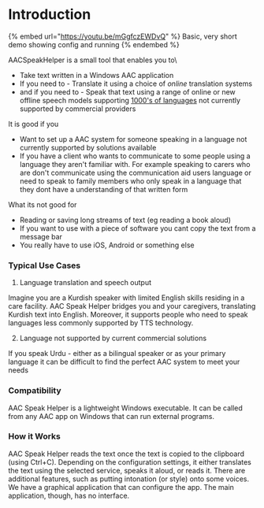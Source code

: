 # Introduction

{% embed url="https://youtu.be/mGgfczEWDvQ" %}
Basic, very short demo showing config and running
{% endembed %}

AACSpeakHelper is a small tool that enables you to\


* Take text written in a Windows AAC application&#x20;
* If you need to - Translate it using a choice of _online_ translation systems
* and if you need to - Speak that text using a range of online or new offline speech models supporting [1000's of languages](supported-languages.md) not currently supported by commercial providers

It is good if you&#x20;

* Want to set up a AAC system for someone speaking in a language not currently supported by solutions available
* If you have a client who wants to communicate to some people using a language they aren't familiar with. For example speaking to carers who are don't communicate using the communication aid users language or need to speak to family members who only speak in a language that they dont have a understanding of that written form

What its not good for

* Reading or saving long streams of text (eg reading a book aloud)
* If you want to use with a piece of software you cant copy the text from a message bar&#x20;
* You really have to use iOS, Android or something else

### Typical Use Cases

1. Language translation and speech output

Imagine you are a Kurdish speaker with limited English skills residing in a care facility. AAC Speak Helper bridges you and your caregivers, translating Kurdish text into English. Moreover, it supports people who need to speak languages less commonly supported by TTS technology.

2. Language not supported by current commercial solutions

If you speak Urdu - either as a bilingual speaker or as your primary language it can be difficult to find the perfect AAC system to meet your needs

### Compatibility

AAC Speak Helper is a lightweight Windows executable. It can be called from any AAC app on Windows that can run external programs.&#x20;

### How it Works

AAC Speak Helper reads the text once the text is copied to the clipboard (using Ctrl+C). Depending on the configuration settings, it either translates the text using the selected service, speaks it aloud, or reads it. There are additional features, such as putting intonation (or style) onto some voices. We have a graphical application that can configure the app. The main application, though, has no interface.
